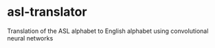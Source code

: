 # asl-translator
Translation of the ASL alphabet to English alphabet using convolutional neural networks
